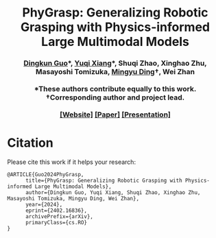 <h1 align="center">
PhyGrasp: Generalizing Robotic Grasping with Physics-informed Large Multimodal Models
</h1>

<div align="center">
<h3>
<a href="https://dkguo.com">Dingkun Guo</a>*,
<a href="https://yuqixiang.info">Yuqi Xiang</a>*,
Shuqi Zhao, Xinghao Zhu, Masayoshi Tomizuka, 
<a href="https://dingmyu.github.io">Mingyu Ding</a>†, Wei Zhan
<br>
<br>
*These authors contribute equally to this work. †Corresponding author and project lead.
<br>
<br>
<a href="https://sites.google.com/view/phygrasp">[Website]</a>
<a href="https://arxiv.org/pdf/2402.16836.pdf">[Paper]</a>
<a href="https://youtu.be/eDSAhmhcPlw"> [Presentation]</a>
<br>
</div>

# Citation
Please cite this work if it helps your research:

```
@ARTICLE{Guo2024PhyGrasp,
      title={PhyGrasp: Generalizing Robotic Grasping with Physics-informed Large Multimodal Models}, 
      author={Dingkun Guo, Yuqi Xiang, Shuqi Zhao, Xinghao Zhu, Masayoshi Tomizuka, Mingyu Ding, Wei Zhan},
      year={2024},
      eprint={2402.16836},
      archivePrefix={arXiv},
      primaryClass={cs.RO}
}
```
